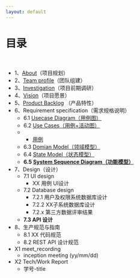 ```yaml
---
layout: default
---
```


# [](#TOC)目录

&nbsp;&nbsp; 

* 1、[About](01-about)（项目规划）
* 2、[Team profile](./documention/团队组建.md)（团队组建）
* 3、[Investigation](./documention/线上自助点餐小程序“快点”业务调研及可行性分析报告.md)（项目前期调研）
* 4、[Vision](./documention/项目策划书(version).md)（项目愿景）
* 5、[Product Backlog](./documention/产品特性.md) （产品特性）
* 6、Requirement specification（需求规格说明）
    - 6.1 [Usecase Diagram（用例图）](./uml/需求规格说明/用例图.md)
    - 6.2 [Use Cases（用例+活动图）](./uml/需求规格说明/活动图.md)
    - * [用例](./uml/用例.md)
    - 6.3 [Domian Model（领域模型）](./uml/需求规格说明/领域模型.md)
    - 6.4 [State Model（状态模型）](./uml/需求规格说明/状态模型.md)
    - **6.5 [System Sequence Diagram（功能模型）](./uml/需求规格说明/系统顺序图.md)**
* 7、Design（设计）
    - 7.1 UI design
        - XX 用例 UI设计
    - 7.2 Database design
        - 7.2.1 用户及权限系统数据库设计
        - 7.2.2 XX子系统数据库设计 
        - 7.2.x 第三方数据评审结果
    - **7.3 API 设计**
* 8、生产规范与指南
    - 8.1 XX 代码规范
    - 8.2 REST API 设计规范
* X1 meet_recording
    - inception meeting (yy/mm/dd)
* X2 Tech/Work Report
    - 学号-title
